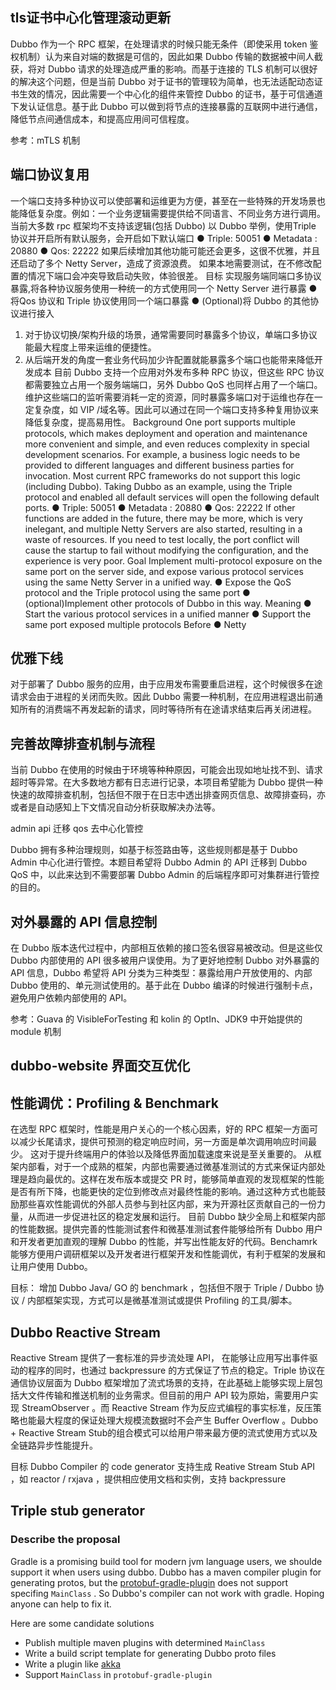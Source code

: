 ## tls证书中心化管理滚动更新

Dubbo 作为一个 RPC 框架，在处理请求的时候只能无条件（即使采用 token 鉴权机制）认为来自对端的数据是可信的，因此如果 Dubbo 传输的数据被中间人截获，将对 Dubbo 请求的处理造成严重的影响。而基于连接的 TLS 机制可以很好的解决这个问题，但是当前 Dubbo 对于证书的管理较为简单，也无法适配动态证书生效的情况，因此需要一个中心化的组件来管控 Dubbo 的证书，基于可信通道下发认证信息。基于此 Dubbo 可以做到将节点的连接暴露的互联网中进行通信，降低节点间通信成本，和提高应用间可信程度。

参考：mTLS 机制

## 端口协议复用

一个端口支持多种协议可以使部署和运维更为方便，甚至在一些特殊的开发场景也能降低复杂度。例如：一个业务逻辑需要提供给不同语言、不同业务方进行调用。
当前大多数 rpc 框架均不支持该逻辑(包括 Dubbo)
以 Dubbo 举例，使用Triple 协议并开启所有默认服务，会开启如下默认端口
● Triple: 50051
● Metadata : 20880
● Qos: 22222
如果后续增加其他功能可能还会更多，这很不优雅，并且还启动了多个 Netty Server，造成了资源浪费。
如果本地需要测试，在不修改配置的情况下端口会冲突导致启动失败，体验很差。
目标
实现服务端同端口多协议暴露,将各种协议服务使用一种统一的方式使用同一个 Netty Server 进行暴露
● 将Qos 协议和 Triple 协议使用同一个端口暴露
● (Optional)将 Dubbo 的其他协议进行接入
1. 对于协议切换/架构升级的场景，通常需要同时暴露多个协议，单端口多协议能最大程度上带来运维的便捷性。
2. 从后端开发的角度一套业务代码加少许配置就能暴露多个端口也能带来降低开发成本
   目前 Dubbo 支持一个应用对外发布多种 RPC 协议，但这些 RPC 协议都需要独立占用一个服务端端口，另外 Dubbo QoS 也同样占用了一个端口。维护这些端口的监听需要消耗一定的资源，同时暴露多端口对于运维也存在一定复杂度，如 VIP /域名等。因此可以通过在同一个端口支持多种复用协议来降低复杂度，提高易用性。
   Background
   One port supports multiple protocols, which makes deployment and operation and maintenance more convenient and simple, and even reduces complexity in special development scenarios. For example, a business logic needs to be provided to different languages and different business parties for invocation.
   Most current RPC frameworks do not support this logic (including Dubbo).
   Taking Dubbo as an example, using the Triple protocol and enabled all default services will open the following default ports.
   ● Triple: 50051
   ● Metadata : 20880
   ● Qos: 22222
   If other functions are added in the future, there may be more, which is very inelegant, and multiple Netty Servers are also started, resulting in a waste of resources.
   If you need to test locally, the port conflict will cause the startup to fail without modifying the configuration, and the experience is very poor.
   Goal
   Implement multi-protocol exposure on the same port on the server side, and expose various protocol services using the same Netty Server in a unified way.
   ● Expose the QoS protocol and the Triple protocol using the same port
   ● (optional)Implement other protocols of Dubbo in this way.
   Meaning
   ● Start the various protocol services in a unified manner
   ● Support the same port exposed multiple protocols
   Before
   ● Netty

## 优雅下线
   对于部署了 Dubbo 服务的应用，由于应用发布需要重启进程，这个时候很多在途请求会由于进程的关闭而失败。因此 Dubbo 需要一种机制，在应用进程退出前通知所有的消费端不再发起新的请求，同时等待所有在途请求结束后再关闭进程。

## 完善故障排查机制与流程

当前 Dubbo 在使用的时候由于环境等种种原因，可能会出现如地址找不到、请求超时等异常。在大多数地方都有日志进行记录，本项目希望能为 Dubbo 提供一种快速的故障排查机制，包括但不限于在日志中透出排查网页信息、故障排查码，亦或者是自动感知上下文情况自动分析获取解决办法等。

admin api 迁移 qos 去中心化管控

Dubbo 拥有多种治理规则，如基于标签路由等，这些规则都是基于 Dubbo Admin 中心化进行管控。本题目希望将 Dubbo Admin 的 API 迁移到 Dubbo QoS 中，以此来达到不需要部署 Dubbo Admin 的后端程序即可对集群进行管控的目的。

## 对外暴露的 API 信息控制

在 Dubbo 版本迭代过程中，内部相互依赖的接口签名很容易被改动。但是这些仅 Dubbo 内部使用的 API 很多被用户误使用。为了更好地控制 Dubbo 对外暴露的 API 信息，Dubbo 希望将 API 分类为三种类型：暴露给用户开放使用的、内部 Dubbo 使用的、单元测试使用的。基于此在 Dubbo 编译的时候进行强制卡点，避免用户依赖内部使用的 API。

参考：Guava 的 VisibleForTesting 和 kolin 的 OptIn、JDK9 中开始提供的 module 机制

## dubbo-website 界面交互优化


## 性能调优：Profiling & Benchmark
在选型 RPC 框架时，性能是用户关心的一个核心因素，好的 RPC 框架一方面可以减少长尾请求，提供可预测的稳定响应时间，另一方面是单次调用响应时间最少。 这对于提升终端用户的体验以及降低界面加载速度来说是至关重要的。
从框架内部看，对于一个成熟的框架，内部也需要通过微基准测试的方式来保证内部处理是趋向最优的。这样在发布版本或提交 PR 时，能够简单直观的发现框架的性能是否有所下降，也能更快的定位到修改点对最终性能的影响。通过这种方式也能鼓励那些喜欢性能调优的外部人员参与到社区内部，来为开源社区贡献自己的一份力量，从而进一步促进社区的稳定发展和运行。
目前 Dubbo 缺少全局上和框架内部的性能数据。提供完善的性能测试套件和微基准测试套件能够给所有 Dubbo 用户和开发者更加直观的理解 Dubbo 的性能，并写出性能友好的代码。Benchamrk 能够方便用户调研框架以及开发者进行框架开发和性能调优，有利于框架的发展和让用户使用 Dubbo。

目标：
增加 Dubbo Java/ GO 的  benchmark ，包括但不限于 Triple / Dubbo  协议 / 内部框架实现，方式可以是微基准测试或提供 Profiling 的工具/脚本。


## Dubbo Reactive Stream
Reactive Stream 提供了一套标准的异步流处理 API， 在能够让应用写出事件驱动的程序的同时，也通过 backpressure 的方式保证了节点的稳定。Triple 协议在通信协议层面为 Dubbo 框架增加了流式场景的支持，在此基础上能够实现上层包括大文件传输和推送机制的业务需求。但目前的用户 API 较为原始，需要用户实现 StreamObserver 。而 Reactive Stream 作为反应式编程的事实标准，反压策略也能最大程度的保证处理大规模流数据时不会产生 Buffer Overflow 。Dubbo + Reactive Stream Stub的组合模式可以给用户带来最方便的流式使用方式以及全链路异步性能提升。

目标
Dubbo Compiler 的 code generator  支持生成  Reative Stream Stub API ，如 reactor / rxjava ，提供相应使用文档和实例，支持 backpressure

## Triple stub generator
### Describe the proposal
Gradle is a promising build tool for modern jvm language users, we shoulde support it when users using dubbo.
Dubbo has a maven compiler plugin for generating protos, but the [protobuf-gradle-plugin](https://github.com/google/protobuf-gradle-plugin) does not support specifing `MainClass` . So Dubbo's compiler can not work with gradle. Hoping anyone can help to fix it.

Here are some candidate solutions
- Publish multiple maven plugins with determined `MainClass`
- Write a build script template for generating Dubbo proto files
- Write a plugin like [akka](https://plugins.gradle.org/plugin/com.lightbend.akka.grpc.gradle)
- Support `MainClass` in `protobuf-gradle-plugin`



